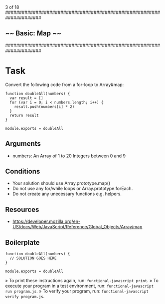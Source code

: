 3 of 18
#####################################################################
##                       ~~  Basic: Map  ~~                        ##
#####################################################################


# Task

Convert the following code from a for-loop to Array#map:

    function doubleAll(numbers) {
      var result = []
      for (var i = 0; i < numbers.length; i++) {
        result.push(numbers[i] * 2)
      }
      return result
    }
    
    module.exports = doubleAll

## Arguments

  * numbers: An Array of 1 to 20 Integers between 0 and 9

## Conditions

  * Your solution should use Array.prototype.map()
  * Do not use any for/while loops or Array.prototype.forEach.
  * Do not create any unecessary functions e.g. helpers.

## Resources

  * https://developer.mozilla.org/en-US/docs/Web/JavaScript/Reference/Global_Objects/Array/map

## Boilerplate

    function doubleAll(numbers) {
      // SOLUTION GOES HERE
    }
    
    module.exports = doubleAll



 » To print these instructions again, run: `functional-javascript print`.
 » To execute your program in a test environment, run:
   `functional-javascript run program.js`.
 » To verify your program, run: `functional-javascript verify program.js`.